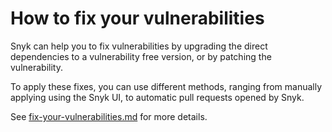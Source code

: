 # How to fix your vulnerabilities

Snyk can help you to fix vulnerabilities by upgrading the direct dependencies to a vulnerability free version, or by patching the vulnerability.

To apply these fixes, you can use different methods, ranging from manually applying using the Snyk UI, to automatic pull requests opened by Snyk.

See [fix-your-vulnerabilities.md](../issue-management/fix-your-vulnerabilities.md "mention") for more details.
